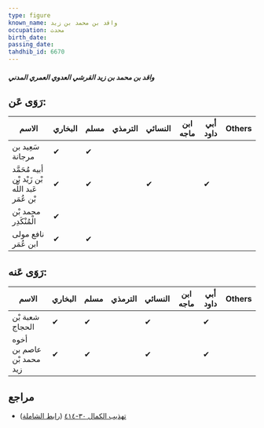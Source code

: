 ```yaml
---
type: figure
known_name: واقد بن محمد بن زيد
occupation: محدث
birth_date:
passing_date:
tahdhib_id: 6670
---
```

##### واقد بن محمد بن زيد القرشي العدوي العمري المدني

## رَوَى عَن:
| الاسم                                             | البخاري | مسلم | الترمذي | النسائي | ابن ماجه | أبي داود | Others |
| ------------------------------------------------- | ------- | ---- | ------- | ------- | -------- | -------- | ------ |
| سَعِيد بن مرجانة                                  | ✔       | ✔    |         |         |          |          |        |
| أبيه مُحَمَّد بْن زَيْد بْن عَبد اللَّه بْن عُمَر | ✔       | ✔    |         | ✔       |          | ✔        |        |
| محمد بْن الْمُنْكَدِر                             | ✔       |      |         |         |          |          |        |
| نافع مولى ابن عُمَر                               | ✔       | ✔    |         |         |          |          |        |
## رَوَى عَنه:
| الاسم                     | البخاري | مسلم | الترمذي | النسائي | ابن ماجه | أبي داود | Others |
| ------------------------- | ------- | ---- | ------- | ------- | -------- | -------- | ------ |
| شعبة بْن الحجاج           | ✔       | ✔    |         | ✔       |          | ✔        |        |
| أخوه عاصم بن محمد بْن زيد | ✔       | ✔    |         | ✔       |          | ✔        |        |
## مراجع
- [تهذيب الكمال ٣٠-٤١٤](obsidian://open?vault=Tahdhib-al-Kamal&file=Figures/٦٦٧٠-واقد%20بن%20محمد%20بن%20زيد%20القرشي%20العدوي%20العمري%20المدني) ([رابط الشاملة](https://shamela.ws/book/3722/16480))